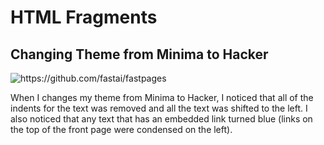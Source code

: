 # HTML Fragments
## Changing Theme from Minima to Hacker
![]({{site.baseurl}}/images/frontpage.jpg "https://github.com/fastai/fastpages")

When I changes my theme from Minima to Hacker, I noticed that all of the indents for the text 
was removed and all the text was shifted to the left. I also noticed that any text that has 
an embedded link turned blue (links on the top of the front page were condensed on the left).